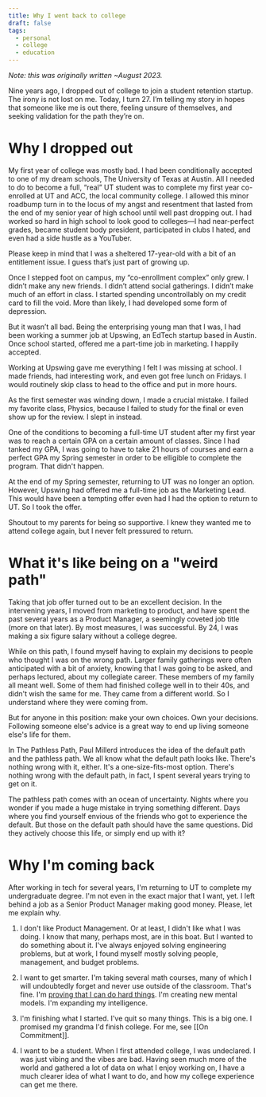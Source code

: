 ```yaml
---
title: Why I went back to college
draft: false
tags:
  - personal
  - college
  - education
---
```

*Note: this was originally written ~August 2023.*

Nine years ago, I dropped out of college to join a student retention startup. The irony is not lost on me. Today, I turn 27. I’m telling my story in hopes that someone like me is out there, feeling unsure of themselves, and seeking validation for the path they’re on.
# Why I dropped out

My first year of college was mostly bad. I had been conditionally accepted to one of my dream schools, The University of Texas at Austin. All I needed to do to become a full, “real” UT student was to complete my first year co-enrolled at UT and ACC, the local community college. I allowed this minor roadbump turn in to the locus of my angst and resentment that lasted from the end of my senior year of high school until well past dropping out. I had worked so hard in high school to look good to colleges—I had near-perfect grades, became student body president, participated in clubs I hated, and even had a side hustle as a YouTuber.

Please keep in mind that I was a sheltered 17-year-old with a bit of an entitlement issue. I guess that’s just part of growing up.

Once I stepped foot on campus, my “co-enrollment complex” only grew. I didn’t make any new friends. I didn’t attend social gatherings. I didn’t make much of an effort in class. I started spending uncontrollably on my credit card to fill the void. More than likely, I had developed some form of depression.

But it wasn’t all bad. Being the enterprising young man that I was, I had been working a summer job at Upswing, an EdTech startup based in Austin. Once school started, offered me a part-time job in marketing. I happily accepted.

Working at Upswing gave me everything I felt I was missing at school. I made friends, had interesting work, and even got free lunch on Fridays. I would routinely skip class to head to the office and put in more hours.

As the first semester was winding down, I made a crucial mistake. I failed my favorite class, Physics, because I failed to study for the final or even show up for the review. I slept in instead.

One of the conditions to becoming a full-time UT student after my first year was to reach a certain GPA on a certain amount of classes. Since I had tanked my GPA, I was going to have to take 21 hours of courses and earn a perfect GPA my Spring semester in order to be elligible to complete the program. That didn't happen.

At the end of my Spring semester, returning to UT was no longer an option. However, Upswing had offered me a full-time job as the Marketing Lead. This would have been a tempting offer even had I had the option to return to UT. So I took the offer.

Shoutout to my parents for being so supportive. I knew they wanted me to attend college again, but I never felt pressured to return.

# What it's like being on a "weird path"
Taking that job offer turned out to be an excellent decision. In the intervening years, I moved from marketing to product, and have spent the past several years as a Product Manager, a seemingly coveted job title (more on that later). By most measures, I was successful. By 24, I was making a six figure salary without a college degree.

While on this path, I found myself having to explain my decisions to people who thought I was on the wrong path. Larger family gatherings were often anticipated with a bit of anxiety, knowing that I was going to be asked, and perhaps lectured, about my collegiate career. These members of my family all meant well. Some of them had finished college well in to their 40s, and didn't wish the same for me. They came from a different world. So I understand where they were coming from.

But for anyone in this position: make your own choices. Own your decisions. Following someone else's advice is a great way to end up living someone else's life for them.

In The Pathless Path, Paul Millerd introduces the idea of the default path and the pathless path. We all know what the default path looks like. There's nothing wrong with it, either. It's a one-size-fits-most option. There's nothing wrong with the default path, in fact, I spent several years trying to get on it.

The pathless path comes with an ocean of uncertainty. Nights where you wonder if you made a huge mistake in trying something different. Days where you find yourself envious of the friends who got to experience the default. But those on the default path should have the same questions. Did they actively choose this life, or simply end up with it?

# Why I'm coming back

After working in tech for several years, I'm returning to UT to complete my undergraduate degree. I'm not even in the exact major that I want, yet. I left behind a job as a Senior Product Manager making good money. Please, let me explain why.

1) I don't like Product Management.
Or at least, I didn't like what I was doing. I know that many, perhaps most, are in this boat. But I wanted to do something about it. I've always enjoyed solving engineering problems, but at work, I found myself mostly solving people, management, and budget problems.

2) I want to get smarter. 
I'm taking several math courses, many of which I will undoubtedly forget and never use outside of the classroom. That's fine. I'm [proving that I can do hard things](https://blog.nateliason.com/p/proof-you-can-do-hard-things). I'm creating new mental models. I'm expanding my intelligence.

3) I'm finishing what I started. 
I've quit so many things. This is a big one. I promised my grandma I'd finish college. For me, see [[On Commitment]].

4) I want to be a student.
When I first attended college, I was undeclared. I was just vibing and the vibes are bad. Having seen much more of the world and gathered a lot of data on what I enjoy working on, I have a much clearer idea of what I want to do, and how my college experience can get me there.